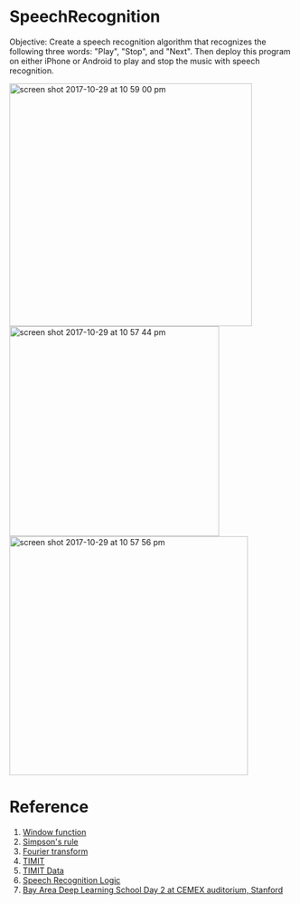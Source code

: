 # SpeechRecognition
Objective:
Create a speech recognition algorithm that recognizes the following three words: "Play", "Stop", and "Next". Then deploy this program on either iPhone or Android to play and stop the music with speech recognition.

<img width="429" alt="screen shot 2017-10-29 at 10 59 00 pm" src="https://user-images.githubusercontent.com/21322866/32156814-cc29b66a-bcfc-11e7-85cb-a83926a69496.png">
<img width="371" alt="screen shot 2017-10-29 at 10 57 44 pm" src="https://user-images.githubusercontent.com/21322866/32156770-a5ef09fa-bcfc-11e7-970d-3987552a5abe.png">
<img width="422" alt="screen shot 2017-10-29 at 10 57 56 pm" src="https://user-images.githubusercontent.com/21322866/32156771-a6084abe-bcfc-11e7-8b56-dffba2a20d30.png">

# Reference
1. [Window function](https://en.wikipedia.org/wiki/Window_function)
2. [Simpson's rule](https://www.intmath.com/integration/6-simpsons-rule.php)
3. [Fourier transform](http://www.yukisako.xyz/entry/fourier-transform)
4. [TIMIT](https://www.ldc.upenn.edu)
5. [TIMIT Data](https://github.com/philipperemy/timit)
6. [Speech Recognition Logic](https://medium.com/@ageitgey/machine-learning-is-fun-part-6-how-to-do-speech-recognition-with-deep-learning-28293c162f7a)
7. [Bay Area Deep Learning School Day 2 at CEMEX auditorium, Stanford](https://youtu.be/9dXiAecyJrY?t=13874)
